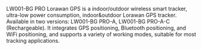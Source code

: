 LW001-BG PRO Lorawan GPS is a indoor/outdoor wireless smart tracker, ultra-low power consumption, indoor&outdoor Lorawan GPS tracker. Available in two versions: LW001-BG PRO-A, LW001-BG PRO-A-C (Rechargeable). It integrates GPS positioning, Bluetooth positioning, and WiFi positioning, and supports a variety of working modes, suitable for most tracking applications.
